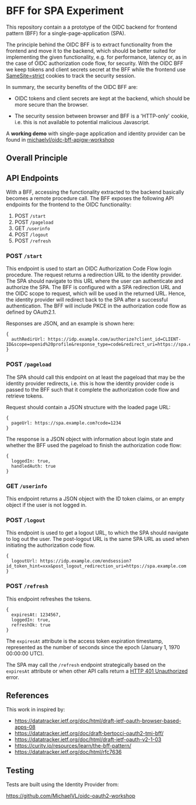 # BFF for SPA Experiment

This repository contain a a prototype of the OIDC backend for frontend pattern
(BFF) for a single-page-application (SPA).

The principle behind the OIDC BFF is to extract functionality from the frontend
and move it to the backend, which should be better suited for implementing the
given functionality, e.g. for performance, latency or, as in the case of OIDC
authorization code flow, for security. With the OIDC BFF we keep tokens and
client secrets secret at the BFF while the frontend use
[SameSite=strict](https://developer.mozilla.org/en-US/docs/Web/HTTP/Headers/Set-Cookie/SameSite)
cookies to track the security session.

In summary, the security benefits of the OIDC BFF are:

- OIDC tokens and client secrets are kept at the backend, which should
  be more secure than the browser.

- The security session between browser and BFF is a 'HTTP-only'
  cookie, i.e. this is not available to potential malicious
  Javascript.

A **working demo** with single-page application and identity provider
can be found in
[michaelvl/oidc-bff-apigw-workshop](https://github.com/michaelvl/oidc-bff-apigw-workshop.git)

## Overall Principle



## API Endpoints

With a BFF, accessing the functionality extracted to the backend basically
becomes a remote procedure call. The BFF exposes the following API endpoints for
the frontend to the OIDC functionality:

1. POST `/start`
2. POST `/pageload`
3. GET `/userinfo`
4. POST `/logout`
5. POST `/refresh`

### POST `/start`

This endpoint is used to start an OIDC Authorization Code Flow login
procedure. The request returns a redirection URL to the identity provider. The
SPA should navigate to this URL where the user can authenticate and authorize
the SPA. The BFF is configured with a SPA redirection URL and the OIDC scope to
request, which will be used in the returned URL. Hence, the identity provider
will redirect back to the SPA after a successful authentication. The BFF will
include PKCE in the authorization code flow as defined by OAuth2.1.

Responses are JSON, and an example is shown here:

```
{
  authRedirUrl: https://idp.example.com/authorize?client_id=CLIENT-ID&scope=openid%20profile&response_type=code&redirect_uri=https://spa.example.com&code_challenge=zzz&code_challenge_method=S256&state=yyy&nonce=xxx
}
```

### POST `/pageload`

The SPA should call this endpoint on at least the pageload that may be the
identity provider redirects, i.e. this is how the identity provider code is
passed to the BFF such that it complete the authorization code flow and retrieve
tokens.

Request should contain a JSON structure with the loaded page URL:

```
{
  pageUrl: https://spa.example.com?code=1234
}
```

The response is a JSON object with information about login state and whether the
BFF used the pageload to finish the authorization code flow:

```
{
  loggedIn: true,
  handledAuth: true
}
```

### GET `/userinfo`

This endpoint returns a JSON object with the ID token claims, or an empty object
if the user is not logged in.

### POST `/logout`

This endpoint is used to get a logout URL, to which the SPA should navigate to
log out the user. The post-logout URL is the same SPA URL as used when
initiating the authorization code flow.

```
{
  logoutUrl: https://idp.example.com/endsession?id_token_hint=xxx&post_logout_redirection_uri=https://spa.example.com
}
```

### POST `/refresh`

This endpoint refreshes the tokens.

```
{
  expiresAt: 1234567,
  loggedIn: true,
  refreshOk: true
}
```

The `expiresAt` attribute is the access token expiration timestamp, represented
as the number of seconds since the epoch (January 1, 1970 00:00:00 UTC).

The SPA may call the `/refresh` endpoint strategically based on the `expiresAt`
attribute or when other API calls return a [HTTP 401
Unauthorized](https://developer.mozilla.org/en-US/docs/Web/HTTP/Status/401)
error.

## References

This work in inspired by:

- https://datatracker.ietf.org/doc/html/draft-ietf-oauth-browser-based-apps-08
- https://datatracker.ietf.org/doc/draft-bertocci-oauth2-tmi-bff/
- https://datatracker.ietf.org/doc/html/draft-ietf-oauth-v2-1-03
- https://curity.io/resources/learn/the-bff-pattern/
- https://datatracker.ietf.org/doc/html/rfc7636

## Testing

Tests are built using the Identity Provider from:

https://github.com/MichaelVL/oidc-oauth2-workshop
